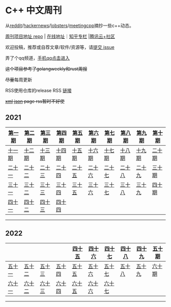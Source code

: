 # C++ 中文周刊

从[reddit](https://www.reddit.com/r/cpp/)/[hackernews](https://news.ycombinator.com/)/[lobsters](https://lobste.rs/)/[meetingcpp](https://www.meetingcpp.com/blog/blogroll/)摘抄一些c++动态。

[周刊项目地址 repo](https://github.com/wanghenshui/cppweeklynews) | [在线地址](https://wanghenshui.github.io/cppweeklynews/)｜[知乎专栏](https://www.zhihu.com/column/jieyaren) |[腾讯云+社区](https://cloud.tencent.com/developer/column/92884)

欢迎投稿，推荐或自荐文章/软件/资源等，请[提交 issue](https://github.com/wanghenshui/cppweeklynews/issues)

弄了个qq频道，[手机qq点击进入](https://qun.qq.com/qqweb/qunpro/share?_wv=3&_wwv=128&inviteCode=xzjHQ&from=246610&biz=ka)

~~这个项目参考了golangweekly和rust周报~~

~~尽量~~每周更新

RSS使用仓库的release RSS [链接](https://github.com/wanghenshui/cppweeklynews/releases.atom )

 ~~[xml](https://wanghenshui.github.io/cppweeklynews/feed.xml) [json](https://wanghenshui.github.io/cppweeklynews/feed.xml) page rss暂时不好使~~



## 2021

| [第一期](./posts/001.md) | [第二期](./posts/002.md) | [第三期](./posts/003.md) | [第四期](./posts/004.md)| [第五期](./posts/005.md) | [第六期](./posts/006.md) | [第七期](./posts/007.md) | [第八期](./posts/008.md) | [第九期](./posts/009.md) | [第十期](./posts/010.md) |
| ------------------------ | ------------------------ | ------------------------ | ------------------------ | ------------------------ | ------------------------ | ------------------------ | ------------------------ | ------------------------ | ------------------------ |
| [十一期](./posts/011.md) | [十二期](./posts/012.md) | [十三期](./posts/013.md) | [十四期](./posts/014.md) | [十五期](./posts/015.md) | [十六期](./posts/016.md) | [十七期](./posts/017.md) | [十八期](./posts/018.md) | [十九期](./posts/019.md) | [二十期](./posts/020.md) |
| [二十一](./posts/021.md) | [二十二](./posts/022.md) | [二十三](./posts/023.md) | [二十四](./posts/024.md) | [二十五](./posts/025.md) | [二十六](./posts/026.md) | [二十七](./posts/027.md) | [二十八](./posts/028.md) | [二十九](./posts/029.md) | [三十期](./posts/030.md) |
| [三十一](./posts/031.md) | [三十二](./posts/032.md) | [三十三](./posts/033.md) | [三十四](./posts/034.md) | [三十五](./posts/035.md) | [三十六](./posts/036.md) | [三十七](./posts/037.md) | [三十八](./posts/038.md) | [三十九](./posts/039.md) | [四十期](./posts/040.md) |
| [四十一](./posts/041.md) | [四十二](./posts/042.md) | [四十三](./posts/043.md) | [四十四](./posts/044.md) ||||

---

## 2022

| | | | | [四十五](./posts/045.md) | [四十六](./posts/046.md) | [四十七](./posts/047.md) | [四十八](./posts/048.md) | [四十九](./posts/049.md) | [五十期](./posts/050.md) |
| - | - | - | - | ------------------------ | ------------------------ | ------------------------ | ------------------------ | ------------------------ | ------------------------ |
| [五十一](./posts/051.md) | [五十二](./posts/052.md) | [五十三](./posts/053.md) |  [五十四](./posts/054.md)| [五十五](./posts/055.md) | [五十六](./posts/056.md) | [五十七](./posts/057.md) | [五十八](./posts/058.md) | [五十九](./posts/059.md) | [六十期](./posts/060.md) |
| [六十一](./posts/061.md) | [六十二](./posts/062.md)|[六十三](./posts/063.md)|[六十四](./posts/064.md)|[六十五](./posts/065.md)|[六十六](./posts/066.md)|[六十七](./posts/067.md)||||

---

